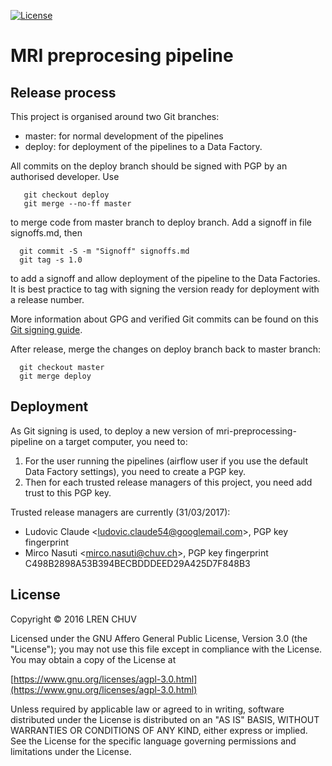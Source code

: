 
[![License](https://img.shields.io/badge/license-AGPL--3.0-blue.svg)](https://www.gnu.org/licenses/agpl-3.0.html)

# MRI preprocesing pipeline

## Release process
 
This project is organised around two Git branches:

* master: for normal development of the pipelines
* deploy: for deployment of the pipelines to a Data Factory.

All commits on the deploy branch should be signed with PGP by an authorised developer.
Use

```
   git checkout deploy
   git merge --no-ff master
```

to merge code from master branch to deploy branch.
Add a signoff in file signoffs.md, then

```
  git commit -S -m "Signoff" signoffs.md
  git tag -s 1.0
```

to add a signoff and allow deployment of the pipeline to the Data Factories.
It is best practice to tag with signing the version ready for deployment with a release number.

More information about GPG and verified Git commits can be found on this [Git signing guide](https://developers.yubico.com/PGP/Git_signing.html).

After release, merge the changes on deploy branch back to master branch:

```
  git checkout master
  git merge deploy
```

## Deployment

As Git signing is used, to deploy a new version of mri-preprocessing-pipeline on a target computer,
you need to:

1. For the user running the pipelines (airflow user if you use the default Data Factory settings),
   you need to create a PGP key.
2. Then for each trusted release managers of this project, you need add trust to this PGP key.

Trusted release managers are currently (31/03/2017):

* Ludovic Claude \<ludovic.claude54@googlemail.com\>, PGP key fingerprint 
* Mirco Nasuti \<mirco.nasuti@chuv.ch\>, PGP key fingerprint C498B2898A53B394BECBDDDEED29A425D7F848B3

## License

Copyright © 2016 LREN CHUV

Licensed under the GNU Affero General Public License, Version 3.0 (the "License");
you may not use this file except in compliance with the License.
You may obtain a copy of the License at

   [https://www.gnu.org/licenses/agpl-3.0.html](https://www.gnu.org/licenses/agpl-3.0.html)

Unless required by applicable law or agreed to in writing, software
distributed under the License is distributed on an "AS IS" BASIS,
WITHOUT WARRANTIES OR CONDITIONS OF ANY KIND, either express or implied.
See the License for the specific language governing permissions and
limitations under the License.
